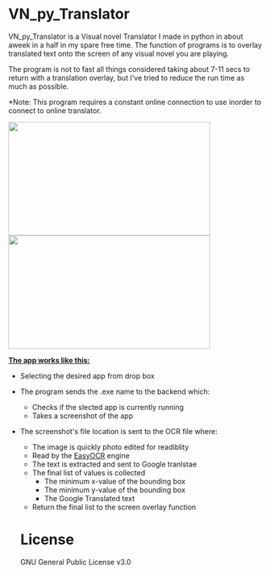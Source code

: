 # VN_py_Translator
VN_py_Translator is a Visual novel Translator I made in python in about aweek in a half in my spare free time. The function of programs is to overlay translated text onto the screen of any visual novel you are playing. 

The program is not to fast all things considered taking about 7-11 secs to return with a translation overlay, but I've tried to reduce the run time as much as possible.

*Note: This program requires a constant online connection to use inorder to connect to online translator.

<img src=https://i.imgur.com/hhKlmeg.png width="400" height="225"><img src=https://i.imgur.com/zoD8tBo.png width="400" height="225">

<ins>**The app works like this:**</ins>
* Selecting the desired app from drop box
* The program sends the .exe name to the backend which:
  * Checks if the slected app is currently running
  * Takes a screenshot of the app
* The screenshot's file location is sent to the OCR file where:
  * The image is quickly photo edited for readiblity
  * Read by the [EasyOCR](https://github.com/JaidedAI/EasyOCR) engine
  * The text is extracted and sent to Google tranlstae
  * The final list of values is collected
      * The minimum x-value of the bounding box
      * The minimum y-value of the bounding box
      * The Google Translated text
  * Return the final list to the screen overlay function

  # License
  GNU General Public License v3.0
